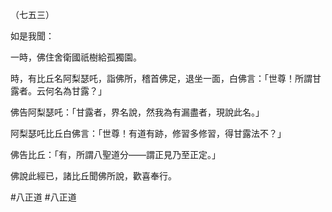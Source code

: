 （七五三）

如是我聞：

一時，佛住舍衛國祇樹給孤獨園。

時，有比丘名阿梨瑟吒，詣佛所，稽首佛足，退坐一面，白佛言：「世尊！所謂甘露者。云何名為甘露？」

佛告阿梨瑟吒：「甘露者，界名說，然我為有漏盡者，現說此名。」

阿梨瑟吒比丘白佛言：「世尊！有道有跡，修習多修習，得甘露法不？」

佛告比丘：「有，所謂八聖道分——謂正見乃至正定。」

佛說此經已，諸比丘聞佛所說，歡喜奉行。




#八正道
#八正道
